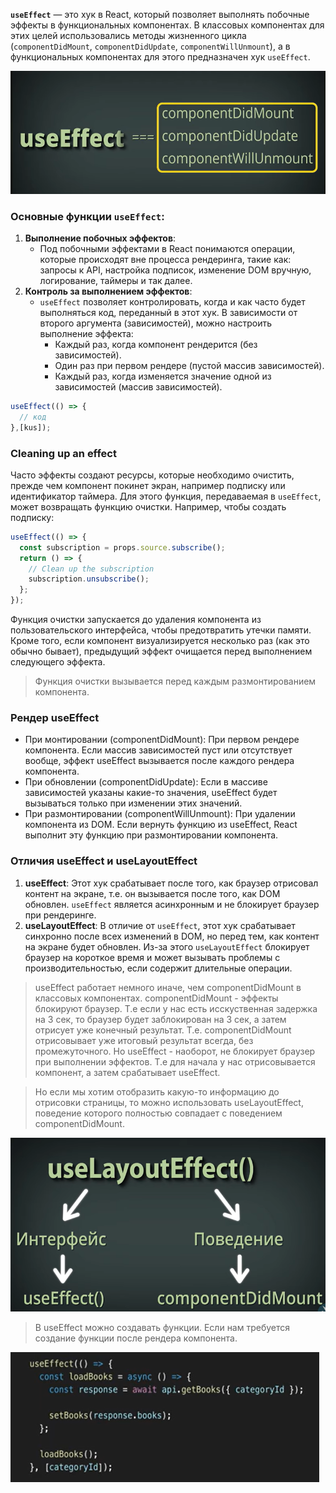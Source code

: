 **`useEffect`** — это хук в React, который позволяет выполнять побочные эффекты в функциональных компонентах. В классовых компонентах для этих целей использовались методы жизненного цикла (`componentDidMount`, `componentDidUpdate`, `componentWillUnmount`), а в функциональных компонентах для этого предназначен хук `useEffect`.

![image.png](React/React/React%20Hooks/useEffect_img/image.png)

### Основные функции `useEffect`:

1. **Выполнение побочных эффектов**:
    - Под побочными эффектами в React понимаются операции, которые происходят вне процесса рендеринга, такие как: запросы к API, настройка подписок, изменение DOM вручную, логирование, таймеры и так далее.
2. **Контроль за выполнением эффектов**:
    - `useEffect` позволяет контролировать, когда и как часто будет выполняться код, переданный в этот хук. В зависимости от второго аргумента (зависимостей), можно настроить выполнение эффекта:
        - Каждый раз, когда компонент рендерится (без зависимостей).
        - Один раз при первом рендере (пустой массив зависимостей).
        - Каждый раз, когда изменяется значение одной из зависимостей (массив зависимостей).

```jsx
useEffect(() => {
  // код
},[kus]);
```

### Cleaning up an effect

Часто эффекты создают ресурсы, которые необходимо очистить, прежде чем компонент покинет экран, например подписку или идентификатор таймера. Для этого функция, передаваемая в `useEffect`, может возвращать функцию очистки. Например, чтобы создать подписку:

```jsx
useEffect(() => {
  const subscription = props.source.subscribe();
  return () => {
    // Clean up the subscription
    subscription.unsubscribe();
  };
});
```

Функция очистки запускается до удаления компонента из пользовательского интерфейса, чтобы предотвратить утечки памяти. Кроме того, если компонент визуализируется несколько раз (как это обычно бывает), предыдущий эффект очищается перед выполнением следующего эффекта.

> Функция очистки вызывается перед каждым размонтированием компонента.
> 

### Рендер useEffect

- При монтировании (componentDidMount): При первом рендере компонента. Если массив зависимостей пуст или отсутствует вообще, эффект useEffect вызывается после каждого рендера компонента.
- При обновлении (componentDidUpdate): Если в массиве зависимостей указаны какие-то значения, useEffect будет вызываться только при изменении этих значений.
- При размонтировании (componentWillUnmount): При удалении компонента из DOM. Если вернуть функцию из useEffect, React выполнит эту функцию при размонтировании компонента.

### Отличия useEffect и useLayoutEffect

1. **useEffect**: Этот хук срабатывает после того, как браузер отрисовал контент на экране, т.е. он вызывается после того, как DOM обновлен. `useEffect` является асинхронным и не блокирует браузер при рендеринге.
2. **useLayoutEffect**: В отличие от `useEffect`, этот хук срабатывает синхронно после всех изменений в DOM, но перед тем, как контент на экране будет обновлен. Из-за этого `useLayoutEffect` блокирует браузер на короткое время и может вызывать проблемы с производительностью, если содержит длительные операции.

> useEffect работает немного иначе, чем componentDidMount в классовых компонентах. componentDidMount - эффекты блокируют браузер. Т.е если у нас есть исскуственная задержка на 3 сек, то браузер будет заблокирован на 3 сек, а затем отрисует уже конечный результат. Т.е. componentDidMount отрисовывает уже итоговый результат всегда, без промежуточного. Но useEffect - наоборот, не блокирует браузер при выполнении эффектов. Т.е для начала у нас отрисовывается компонент, а затем срабатывает useEffect.
> 

> Но если мы хотим отобразить какую-то информацию до отрисовки страницы, то можно использовать useLayoutEffect, поведение которого полностью совпадает с поведением componentDidMount.
> 

![image.png](React/React/React%20Hooks/useEffect_img/image%201.png)

> В useEffect можно создавать функции. Если нам требуется создание функции после рендера компонента.
> 

![image.png](React/React/React%20Hooks/useEffect_img/image%202.png)